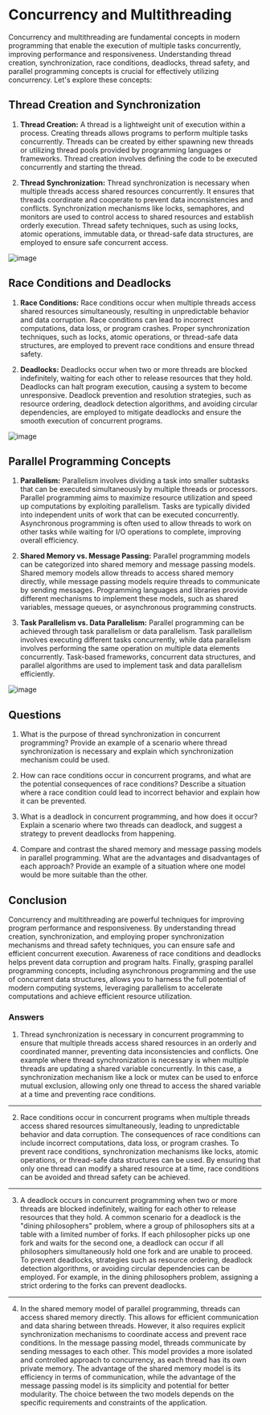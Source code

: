 # Concurrency and Multithreading

Concurrency and multithreading are fundamental concepts in modern programming that enable the execution of multiple tasks concurrently, improving performance and responsiveness. Understanding thread creation, synchronization, race conditions, deadlocks, thread safety, and parallel programming concepts is crucial for effectively utilizing concurrency. Let's explore these concepts:

## Thread Creation and Synchronization

1. **Thread Creation:** A thread is a lightweight unit of execution within a process. Creating threads allows programs to perform multiple tasks concurrently. Threads can be created by either spawning new threads or utilizing thread pools provided by programming languages or frameworks. Thread creation involves defining the code to be executed concurrently and starting the thread.

2. **Thread Synchronization:** Thread synchronization is necessary when multiple threads access shared resources concurrently. It ensures that threads coordinate and cooperate to prevent data inconsistencies and conflicts. Synchronization mechanisms like locks, semaphores, and monitors are used to control access to shared resources and establish orderly execution. Thread safety techniques, such as using locks, atomic operations, immutable data, or thread-safe data structures, are employed to ensure safe concurrent access.

![image](/thread-creation.jpg)

## Race Conditions and Deadlocks

1. **Race Conditions:** Race conditions occur when multiple threads access shared resources simultaneously, resulting in unpredictable behavior and data corruption. Race conditions can lead to incorrect computations, data loss, or program crashes. Proper synchronization techniques, such as locks, atomic operations, or thread-safe data structures, are employed to prevent race conditions and ensure thread safety.

2. **Deadlocks:** Deadlocks occur when two or more threads are blocked indefinitely, waiting for each other to release resources that they hold. Deadlocks can halt program execution, causing a system to become unresponsive. Deadlock prevention and resolution strategies, such as resource ordering, deadlock detection algorithms, and avoiding circular dependencies, are employed to mitigate deadlocks and ensure the smooth execution of concurrent programs.

![image](/deadlock.png)

## Parallel Programming Concepts

1. **Parallelism:** Parallelism involves dividing a task into smaller subtasks that can be executed simultaneously by multiple threads or processors. Parallel programming aims to maximize resource utilization and speed up computations by exploiting parallelism. Tasks are typically divided into independent units of work that can be executed concurrently. Asynchronous programming is often used to allow threads to work on other tasks while waiting for I/O operations to complete, improving overall efficiency.

2. **Shared Memory vs. Message Passing:** Parallel programming models can be categorized into shared memory and message passing models. Shared memory models allow threads to access shared memory directly, while message passing models require threads to communicate by sending messages. Programming languages and libraries provide different mechanisms to implement these models, such as shared variables, message queues, or asynchronous programming constructs.

3. **Task Parallelism vs. Data Parallelism:** Parallel programming can be achieved through task parallelism or data parallelism. Task parallelism involves executing different tasks concurrently, while data parallelism involves performing the same operation on multiple data elements concurrently. Task-based frameworks, concurrent data structures, and parallel algorithms are used to implement task and data parallelism efficiently.

![image](/task-parallelism-vs-data-parallelism.jpeg)

## Questions

1. What is the purpose of thread synchronization in concurrent programming? Provide an example of a scenario where thread synchronization is necessary and explain which synchronization mechanism could be used.

2. How can race conditions occur in concurrent programs, and what are the potential consequences of race conditions? Describe a situation where a race condition could lead to incorrect behavior and explain how it can be prevented.

3. What is a deadlock in concurrent programming, and how does it occur? Explain a scenario where two threads can deadlock, and suggest a strategy to prevent deadlocks from happening.

4. Compare and contrast the shared memory and message passing models in parallel programming. What are the advantages and disadvantages of each approach? Provide an example of a situation where one model would be more suitable than the other.

## Conclusion

Concurrency and multithreading are powerful techniques for improving program performance and responsiveness. By understanding thread creation, synchronization, and employing proper synchronization mechanisms and thread safety techniques, you can ensure safe and efficient concurrent execution. Awareness of race conditions and deadlocks helps prevent data corruption and program halts. Finally, grasping parallel programming concepts, including asynchronous programming and the use of concurrent data structures, allows you to harness the full potential of modern computing systems, leveraging parallelism to accelerate computations and achieve efficient resource utilization.

### Answers

1. Thread synchronization is necessary in concurrent programming to ensure that multiple threads access shared resources in an orderly and coordinated manner, preventing data inconsistencies and conflicts. One example where thread synchronization is necessary is when multiple threads are updating a shared variable concurrently. In this case, a synchronization mechanism like a lock or mutex can be used to enforce mutual exclusion, allowing only one thread to access the shared variable at a time and preventing race conditions.

---

2. Race conditions occur in concurrent programs when multiple threads access shared resources simultaneously, leading to unpredictable behavior and data corruption. The consequences of race conditions can include incorrect computations, data loss, or program crashes. To prevent race conditions, synchronization mechanisms like locks, atomic operations, or thread-safe data structures can be used. By ensuring that only one thread can modify a shared resource at a time, race conditions can be avoided and thread safety can be achieved.

---

3. A deadlock occurs in concurrent programming when two or more threads are blocked indefinitely, waiting for each other to release resources that they hold. A common scenario for a deadlock is the "dining philosophers" problem, where a group of philosophers sits at a table with a limited number of forks. If each philosopher picks up one fork and waits for the second one, a deadlock can occur if all philosophers simultaneously hold one fork and are unable to proceed. To prevent deadlocks, strategies such as resource ordering, deadlock detection algorithms, or avoiding circular dependencies can be employed. For example, in the dining philosophers problem, assigning a strict ordering to the forks can prevent deadlocks.

---

4. In the shared memory model of parallel programming, threads can access shared memory directly. This allows for efficient communication and data sharing between threads. However, it also requires explicit synchronization mechanisms to coordinate access and prevent race conditions. In the message passing model, threads communicate by sending messages to each other. This model provides a more isolated and controlled approach to concurrency, as each thread has its own private memory. The advantage of the shared memory model is its efficiency in terms of communication, while the advantage of the message passing model is its simplicity and potential for better modularity. The choice between the two models depends on the specific requirements and constraints of the application.
